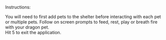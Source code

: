 Instructions:

You will need to first add pets to the shelter before interacting with each pet or multiple pets.
Follow on screen prompts to feed, rest, play or breath fire with your dragon pet.  
Hit 5 to exit the application. 
